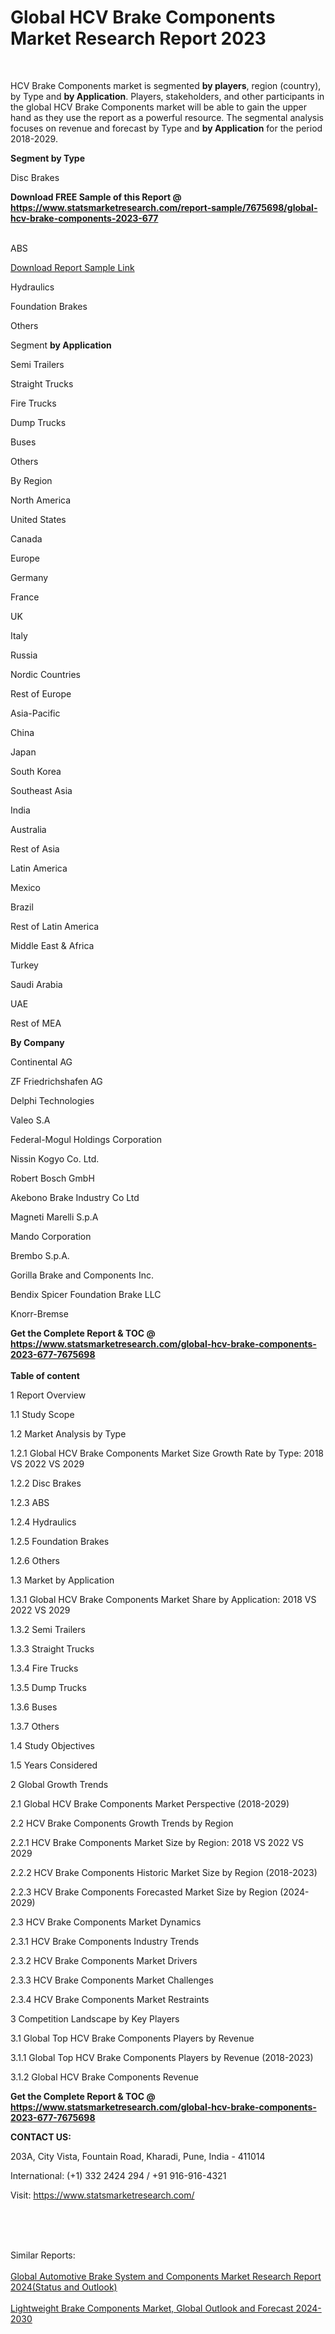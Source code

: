 <h1>Global HCV Brake Components Market Research Report 2023</h1><br/><p>HCV Brake Components market is segmented <strong>by players</strong>, region (country), by Type and <strong>by Application</strong>. Players, stakeholders, and other participants in the global HCV Brake Components market will be able to gain the upper hand as they use the report as a powerful resource. The segmental analysis focuses on revenue and forecast by Type and <strong>by Application</strong> for the period 2018-2029.</p><p><strong>Segment by Type</strong></p><p>Disc Brakes</p><div><b>Download FREE Sample of this Report @ <a href="https://www.statsmarketresearch.com/download-free-sample/7675698/global-hcv-brake-components-2023-677">https://www.statsmarketresearch.com/report-sample/7675698/global-hcv-brake-components-2023-677</a></b></div><br><p>ABS</p><p><a href="https://www.statsmarketresearch.com/download-free-sample/7675698/global-hcv-brake-components-2023-677">Download Report Sample Link</a></p><p>Hydraulics</p><p>Foundation Brakes</p><p>Others</p><p>Segment <strong>by Application</strong></p><p>Semi Trailers</p><p>Straight Trucks</p><p>Fire Trucks</p><p>Dump Trucks</p><p>Buses</p><p>Others</p><p>By Region</p><p>North America</p><p>United States</p><p>Canada</p><p>Europe</p><p>Germany</p><p>France</p><p>UK</p><p>Italy</p><p>Russia</p><p>Nordic Countries</p><p>Rest of Europe</p><p>Asia-Pacific</p><p>China</p><p>Japan</p><p>South Korea</p><p>Southeast Asia</p><p>India</p><p>Australia</p><p>Rest of Asia</p><p>Latin America</p><p>Mexico</p><p>Brazil</p><p>Rest of Latin America</p><p>Middle East & Africa</p><p>Turkey</p><p>Saudi Arabia</p><p>UAE</p><p>Rest of MEA</p><p><strong>By Company</strong></p><p>Continental AG</p><p>ZF Friedrichshafen AG</p><p>Delphi Technologies</p><p>Valeo S.A</p><p>Federal-Mogul Holdings Corporation</p><p>Nissin Kogyo Co. Ltd.</p><p>Robert Bosch GmbH</p><p>Akebono Brake Industry Co Ltd</p><p>Magneti Marelli S.p.A</p><p>Mando Corporation</p><p>Brembo S.p.A.</p><p>Gorilla Brake and Components Inc.</p><p>Bendix Spicer Foundation Brake LLC</p><p>Knorr-Bremse</p><div><b>Get the Complete Report & TOC @ <a href="https://www.statsmarketresearch.com/global-hcv-brake-components-2023-677-7675698">https://www.statsmarketresearch.com/global-hcv-brake-components-2023-677-7675698</a></b></div><br><b>Table of content</b><p>1 Report Overview<br />
 
  1.1 Study Scope<br />
 
  1.2 Market Analysis by Type<br />
 
  1.2.1 Global HCV Brake Components Market Size Growth Rate by Type: 2018 VS 2022 VS 2029<br />
 
  1.2.2 Disc Brakes<br />
 
  1.2.3 ABS<br />
 
  1.2.4 Hydraulics<br />
 
  1.2.5 Foundation Brakes<br />
 
  1.2.6 Others<br />
 
  1.3 Market by Application<br />
 
  1.3.1 Global HCV Brake Components Market Share by Application: 2018 VS 2022 VS 2029<br />
 
  1.3.2 Semi Trailers<br />
 
  1.3.3 Straight Trucks<br />
 
  1.3.4 Fire Trucks<br />
 
  1.3.5 Dump Trucks<br />
 
  1.3.6 Buses<br />
 
  1.3.7 Others<br />
 
  1.4 Study Objectives<br />
 
  1.5 Years Considered<br />
 
 2 Global Growth Trends<br />
 
  2.1 Global HCV Brake Components Market Perspective (2018-2029)<br />
 
  2.2 HCV Brake Components Growth Trends by Region<br />
 
  2.2.1 HCV Brake Components Market Size by Region: 2018 VS 2022 VS 2029<br />
 
  2.2.2 HCV Brake Components Historic Market Size by Region (2018-2023)<br />
 
  2.2.3 HCV Brake Components Forecasted Market Size by Region (2024-2029)<br />
 
  2.3 HCV Brake Components Market Dynamics<br />
 
  2.3.1 HCV Brake Components Industry Trends<br />
 
  2.3.2 HCV Brake Components Market Drivers<br />
 
  2.3.3 HCV Brake Components Market Challenges<br />
 
  2.3.4 HCV Brake Components Market Restraints<br />
 
 3 Competition Landscape by Key Players<br />
 
  3.1 Global Top HCV Brake Components Players by Revenue<br />
 
  3.1.1 Global Top HCV Brake Components Players by Revenue (2018-2023)<br />
 
  3.1.2 Global HCV Brake Components Revenue<br><div><b>Get the Complete Report & TOC @ <a href="https://www.statsmarketresearch.com/global-hcv-brake-components-2023-677-7675698">https://www.statsmarketresearch.com/global-hcv-brake-components-2023-677-7675698</a></b></div></p>
 
 <b>CONTACT US:</b><br>
 
 203A, City Vista, Fountain Road, Kharadi, Pune, India - 411014 <br>
 
 International: (+1) 332 2424 294 / +91 916-916-4321<br>
 
 Visit: <a href="https://www.statsmarketresearch.com/">https://www.statsmarketresearch.com/</a>
 
 <br>
 
 <br><br>Similar Reports: <br><br><a href="https://www.statsmarketresearch.com/global-automotive-brake-system-components-2024-177-7995346">Global Automotive Brake System and Components Market Research Report 2024(Status and Outlook)</a><br><br><a href="https://www.statsmarketresearch.com/global-lightweight-brake-components-forecast-2024-2030-791-7932463">Lightweight Brake Components Market, Global Outlook and Forecast 2024-2030</a><br><br>